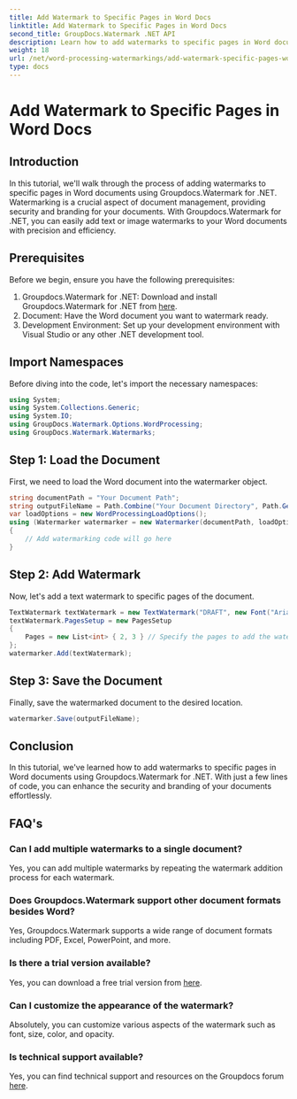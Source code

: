 ```yaml
---
title: Add Watermark to Specific Pages in Word Docs
linktitle: Add Watermark to Specific Pages in Word Docs
second_title: GroupDocs.Watermark .NET API
description: Learn how to add watermarks to specific pages in Word documents effortlessly using Groupdocs.Watermark for .NET. Enhance document security and branding.
weight: 18
url: /net/word-processing-watermarkings/add-watermark-specific-pages-word-docs/
type: docs
---
```

# Add Watermark to Specific Pages in Word Docs

## Introduction
In this tutorial, we'll walk through the process of adding watermarks to specific pages in Word documents using Groupdocs.Watermark for .NET. Watermarking is a crucial aspect of document management, providing security and branding for your documents. With Groupdocs.Watermark for .NET, you can easily add text or image watermarks to your Word documents with precision and efficiency.
## Prerequisites
Before we begin, ensure you have the following prerequisites:
1. Groupdocs.Watermark for .NET: Download and install Groupdocs.Watermark for .NET from [here](https://releases.groupdocs.com/Watermark/net/).
2. Document: Have the Word document you want to watermark ready.
3. Development Environment: Set up your development environment with Visual Studio or any other .NET development tool.

## Import Namespaces
Before diving into the code, let's import the necessary namespaces:
```csharp
using System;
using System.Collections.Generic;
using System.IO;
using GroupDocs.Watermark.Options.WordProcessing;
using GroupDocs.Watermark.Watermarks;
```
## Step 1: Load the Document
First, we need to load the Word document into the watermarker object.
```csharp
string documentPath = "Your Document Path";
string outputFileName = Path.Combine("Your Document Directory", Path.GetFileName(documentPath));
var loadOptions = new WordProcessingLoadOptions();
using (Watermarker watermarker = new Watermarker(documentPath, loadOptions))
{
    // Add watermarking code will go here
}
```
## Step 2: Add Watermark
Now, let's add a text watermark to specific pages of the document.
```csharp
TextWatermark textWatermark = new TextWatermark("DRAFT", new Font("Arial", 42));
textWatermark.PagesSetup = new PagesSetup
{
    Pages = new List<int> { 2, 3 } // Specify the pages to add the watermark
};
watermarker.Add(textWatermark);
```
## Step 3: Save the Document
Finally, save the watermarked document to the desired location.
```csharp
watermarker.Save(outputFileName);
```

## Conclusion
In this tutorial, we've learned how to add watermarks to specific pages in Word documents using Groupdocs.Watermark for .NET. With just a few lines of code, you can enhance the security and branding of your documents effortlessly.
## FAQ's
### Can I add multiple watermarks to a single document?
Yes, you can add multiple watermarks by repeating the watermark addition process for each watermark.
### Does Groupdocs.Watermark support other document formats besides Word?
Yes, Groupdocs.Watermark supports a wide range of document formats including PDF, Excel, PowerPoint, and more.
### Is there a trial version available?
Yes, you can download a free trial version from [here](https://releases.groupdocs.com/).
### Can I customize the appearance of the watermark?
Absolutely, you can customize various aspects of the watermark such as font, size, color, and opacity.
### Is technical support available?
Yes, you can find technical support and resources on the Groupdocs forum [here](https://forum.groupdocs.com/c/watermark/19).
